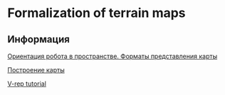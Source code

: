 # Formalization of terrain maps


## Информация

[Ориентация робота в пространстве. Форматы представления карты ](http://www.robo.com.ua/projects/robotai/r_ai_2_5.html)

[Построение карты](http://www.robo.com.ua/projects/robotai/r_ai_2_4.html)

[V-rep tutorial](https://docs.google.com/document/d/1EWJB6_xL5gN7GVSRDpVFotsZN7STV-xpB6kfhvnqHjM/edit?pli=1)

